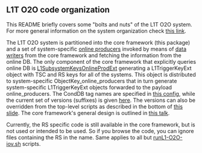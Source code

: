 L1T O2O code organization
-------------------------

This README briefly covers some "bolts and nuts" of the L1T O2O system.
For more general information on the system organization check [this link](https://github.com/kkotov/l1o2o).

The L1T O2O system is partitioned into the core framework (this package)
and a set of system-specific [online producers](https://github.com/cms-sw/cmssw/blob/master/L1TriggerConfig/L1TConfigProducers)
invoked by means of [data writers](https://github.com/cms-sw/cmssw/blob/master/CondTools/L1TriggerExt/src/DataWriterExt.cc)
from the core framework and fetching the information from the online DB. The only component of the core framework that
explicitly queries online DB is
[L1SubsystemKeysOnlineProdExt](https://github.com/cms-sw/cmssw/blob/master/CondTools/L1TriggerExt/plugins/L1SubsystemKeysOnlineProdExt.cc)
generating a L1TriggerKeyExt object with TSC and RS keys for all of the systems. This object is distributed to
system-specific ObjectKey\_online\_producers that in turn generate system-specific L1TriggerKeyExt objects forwarded
to the payload online\_producers. The CondDB tag names are specified in
[this config](https://github.com/cms-sw/cmssw/blob/master/CondTools/L1TriggerExt/python/L1SubsystemParamsExt_cfi.py),
while the current set of versions (suffixes) is given
[here](https://github.com/cms-sw/cmssw/blob/master/CondTools/L1TriggerExt/python/L1O2OTagsExt_cfi.py).
The versions can also be overridden from the top-level scripts as described in the bottom of
[this slide](http://kkotov.github.io/l1o2o/talks/2017.03.01/#4).
The core framework's general design is outlined in [this talk](http://kkotov.github.io/l1o2o/talks/2016.04.19).

Currently, the RS specific code is still available in the core framework,
but is not used or intended to be used. So if you browse the code, you can
ignore files containing the RS in the name. Same applies to all but
[runL1-O2O-iov.sh](https://github.com/cms-sw/cmssw/blob/master/CondTools/L1TriggerExt/scripts/runL1-O2O-iov.sh)
scripts.

